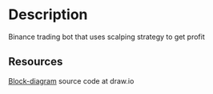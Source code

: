# Description

Binance trading bot that uses scalping strategy to get profit

## Resources

[Block-diagram](https://app.diagrams.net/?title=Copy%20of%20Trading%20logic.drawio&client=1#G1eO6tkZ-u3ILcNDl83f6BkfKd0Za59Oua) source code at draw.io